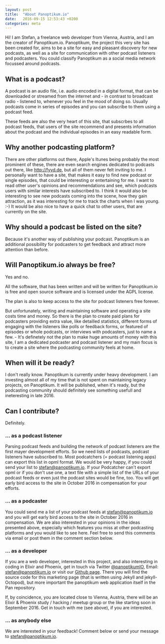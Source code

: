 ```yaml
---
layout: post
title:  "About Panoptikum.io"
date:   2016-09-15 12:53:43 +0200
categories: meta
---
```


Hi! I am Stefan, a freelance web developer from Vienna, Austria, and I am the creator of Panoptikum.io. 
Panoptikum, the project this very site has been created for, aims to be a site for easy and pleasant
discovery for new podcasts, as well as a site for communication with other podcast listeners and podcasters.
You could classify Panoptikum as a social media network focussed around podcasts.

## What is a podcast?

A podcast is an audio file, i.e. audio encoded in a digital format,  that can be downloaded or streamed from the internet and - in contrast to broadcast radio - listened to, whenever you feel in the mood of doing so. Usually podcasts come in series of episodes and you can subscribe to them using a podcast feed. 

These feeds are also the very heart of this site, that subscrbes to all podcast feeds, that users of the site recommend and presents information about the podcast and the individual episodes in an easy readable form.

## Why another podcasting platform?

There are other platforms out there, Apple's Itunes being probably the most prominent of these, there are even search engines dedicated to podcasts out there, like http://fyyd.de, but all of them never felt inviting to me.
I personally want to have a site, that makes it easy to find new podcast or single episodes, that could be interesting or entertaining for me. I want to read other user's opinions and recommendations and see, which podcasts users with similar interests have subscribed to.
I think it would also be interesting to see new podcasts coming into the scene, how they gain attraction, as it was interesting for me to track the charts when I was young. :-) It would be also nice to have a quick chat to other users, that are currently on the site.

## Why should a podcast be listed on the site?

Because it's another way of publishing your podcast. Panoptikum is an additional possibility for podcasters to get feedback and attract more attention than before.

## Will Panoptikum.io always be free?

Yes and no.

All the software, that has been written and will be written for Panoptikum.io is free and open source software and is licensed under the AGPL license.

The plan is also to keep access to the site for podcast listeners free forever.

But unfortunately, writing and maintaining software and operating a site costs time and money. So there is the plan to 
create paid plans for podcasters providing extra value, like detailled statistics, different forms of engaging with 
the listeners like polls or feedback forms, or featured of episodes or whole podcasts, or interviews with podcasters,
just to name a few. - It's definetely not the plan to make huge amounts of money with this site, I am a dedicated 
podcaster and podcast listener and my main focus is to create a site where the podcasting community feels at home.

## When will it be ready?

I don't really know. Panoptikum is currently under heavy development. I am investing almost all of my time that is 
not spent on maintaining legacy projects, on Panoptikum. It will be published, when it's ready, but the podcasting 
community should definitely see something usefull and ineteresting in late 2016.

## Can I contribute?

Definitely.

### ... as a podcast listener

Parsing podcast feeds and building the network of podcast listeners are the first mayer development efforts.
So we need lists of podcasts, podcast listeners have subscribed to. Most podcatchers (= podcast listening apps)
can export this list in opml format. We would be very happy, if you could send your list to 
<stefan@panoptikum.io>. If your Podcatcher can't export opml or if you don't use one, a text file with a simple list of the URLs of your podcast feeds or even just the podcast sites would be fine, too.
You will get early bird access to the site in October 2016 in compensation for your efforts.

### ... as a podcaster

You could send me a list of your podcast feeds at <stefan@panoptikum.io> and you will get early bird access to the site in 
October 2016 in compensation. We are also interested in your opinions in the ideas presented above, especially 
which features you miss at other podcasting platforms and you would like to see here. Feel free to send this comments via 
email or post them in the comment section below. 

### ... as a developer

If you are a web developer, interested in this project, and also interesting in coding in Elixir and Phoenix, get in 
touch via Twitter [@panoptikumIO](https://twitter.com/panoptikumio), Email: <stefan@panoptikum.io> or visit our 
[Github page](https://github.com/panoptikumio). There you will find the source code for this marketing page (that is written using Jekyll and jekyll-Octopod), but more important the panoptikum web application itself in the Pan repository. 

If, by coincidence, you are located close to Vienna, Austria, there will be an Elixir & Phoenix study / hacking / meetup group or the like starting soon in September 2016. Get in touch with me (see above), if you are interested.

### ... as anybody else

We are interested in your feedback! Comment below or send your message to <stefan@panoptikum.io>.
